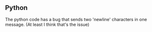 ## Python
The python code has a bug that sends two 'newline' characters in one message. (At least I think that's the issue)
